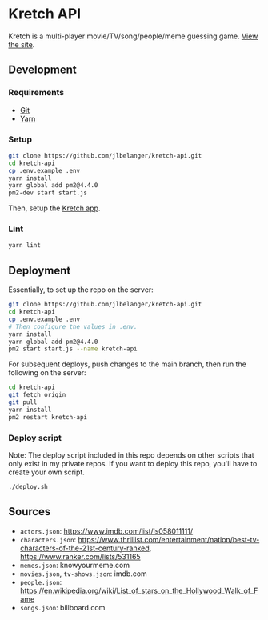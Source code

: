 # Kretch API

Kretch is a multi-player movie/TV/song/people/meme guessing game. [View the site](https://kretch.jennybelanger.com/).

## Development

### Requirements

- [Git](https://git-scm.com/)
- [Yarn](https://classic.yarnpkg.com/en/docs/install)

### Setup

``` bash
git clone https://github.com/jlbelanger/kretch-api.git
cd kretch-api
cp .env.example .env
yarn install
yarn global add pm2@4.4.0
pm2-dev start start.js
```

Then, setup the [Kretch app](https://github.com/jlbelanger/kretch-app).

### Lint

``` bash
yarn lint
```

## Deployment

Essentially, to set up the repo on the server:

``` bash
git clone https://github.com/jlbelanger/kretch-api.git
cd kretch-api
cp .env.example .env
# Then configure the values in .env.
yarn install
yarn global add pm2@4.4.0
pm2 start start.js --name kretch-api
```

For subsequent deploys, push changes to the main branch, then run the following on the server:

``` bash
cd kretch-api
git fetch origin
git pull
yarn install
pm2 restart kretch-api
```

### Deploy script

Note: The deploy script included in this repo depends on other scripts that only exist in my private repos. If you want to deploy this repo, you'll have to create your own script.

``` bash
./deploy.sh
```

## Sources

- `actors.json`: https://www.imdb.com/list/ls058011111/
- `characters.json`: https://www.thrillist.com/entertainment/nation/best-tv-characters-of-the-21st-century-ranked, https://www.ranker.com/lists/531165
- `memes.json`: knowyourmeme.com
- `movies.json`, `tv-shows.json`: imdb.com
- `people.json`: https://en.wikipedia.org/wiki/List_of_stars_on_the_Hollywood_Walk_of_Fame
- `songs.json`: billboard.com
